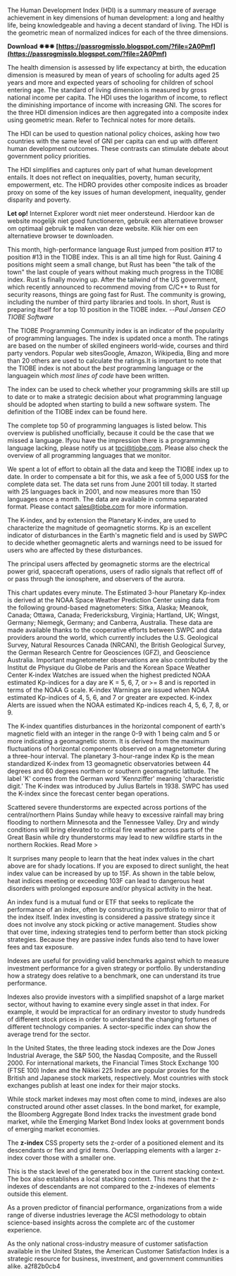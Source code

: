 
 
The Human Development Index (HDI) is a summary measure of average achievement in key dimensions of human development: a long and healthy life, being knowledgeable and having a decent standard of living. The HDI is the geometric mean of normalized indices for each of the three dimensions.
 
**Download ✵✵✵ [https://passrogmisslo.blogspot.com/?file=2A0Pmf](https://passrogmisslo.blogspot.com/?file=2A0Pmf)**


 
The health dimension is assessed by life expectancy at birth, the education dimension is measured by mean of years of schooling for adults aged 25 years and more and expected years of schooling for children of school entering age. The standard of living dimension is measured by gross national income per capita. The HDI uses the logarithm of income, to reflect the diminishing importance of income with increasing GNI. The scores for the three HDI dimension indices are then aggregated into a composite index using geometric mean. Refer to Technical notes for more details.
 
The HDI can be used to question national policy choices, asking how two countries with the same level of GNI per capita can end up with different human development outcomes. These contrasts can stimulate debate about government policy priorities.
 
The HDI simplifies and captures only part of what human development entails. It does not reflect on inequalities, poverty, human security, empowerment, etc. The HDRO provides other composite indices as broader proxy on some of the key issues of human development, inequality, gender disparity and poverty.
 
**Let op!** Internet Explorer wordt niet meer ondersteund. Hierdoor kan de website mogelijk niet goed functioneren, gebruik een alternatieve browser om optimaal gebruik te maken van deze website. Klik hier om een alternatieve browser te downloaden.

This month, high-performance language Rust jumped from position #17 to position #13 in the TIOBE index. This is an all time high for Rust. Gaining 4 positions might seem a small change, but Rust has been "the talk of the town" the last couple of years without making much progress in the TIOBE index. Rust is finally moving up. After the tailwind of the US government, which recently announced to recommend moving from C/C++ to Rust for security reasons, things are going fast for Rust. The community is growing, including the number of third party libraries and tools. In short, Rust is preparing itself for a top 10 position in the TIOBE index. --*Paul Jansen CEO TIOBE Software*
 
The TIOBE Programming Community index is an indicator of the popularity of programming languages. The index is updated once a month. The ratings are based on the number of skilled engineers world-wide, courses and third party vendors. Popular web sitesGoogle, Amazon, Wikipedia, Bing and more than 20 others are used to calculate the ratings.It is important to note that the TIOBE index is not about the *best* programming language or the languagein which *most lines of code* have been written.
 
The index can be used to check whether your programming skills are still up to date or to make a strategic decision about what programming language should be adopted when starting to build a new software system. The definition of the TIOBE index can be found here.
 
The complete top 50 of programming languages is listed below. This overview is published unofficially, because it could be the case that we missed a language. Ifyou have the impression there is a programming language lacking, please notify us at tpci@tiobe.com. Please also check the overview of all programming languages that we monitor.
 
We spent a lot of effort to obtain all the data and keep the TIOBE index up to date. In order to compensate a bit for this, we ask a fee of 5,000 US$ for the complete data set. The data set runs from June 2001 till today. It started with 25 languages back in 2001, and now measures more than 150 languages once a month. The data are available in comma separated format. Please contact sales@tiobe.com for more information.
 
The K-index, and by extension the Planetary K-index, are used to characterize the magnitude of geomagnetic storms. Kp is an excellent indicator of disturbances in the Earth's magnetic field and is used by SWPC to decide whether geomagnetic alerts and warnings need to be issued for users who are affected by these disturbances.
 
The principal users affected by geomagnetic storms are the electrical power grid, spacecraft operations, users of radio signals that reflect off of or pass through the ionosphere, and observers of the aurora.
 
This chart updates every minute. The Estimated 3-hour Planetary Kp-index is derived at the NOAA Space Weather Prediction Center using data from the following ground-based magnetometers: Sitka, Alaska; Meanook, Canada; Ottawa, Canada; Fredericksburg, Virginia; Hartland, UK; Wingst, Germany; Niemegk, Germany; and Canberra, Australia. These data are made available thanks to the cooperative efforts between SWPC and data providers around the world, which currently includes the U.S. Geological Survey, Natural Resources Canada (NRCAN), the British Geological Survey, the German Research Centre for Geosciences (GFZ), and Geoscience Australia. Important magnetometer observations are also contributed by the Institut de Physique du Globe de Paris and the Korean Space Weather Center K-index Watches are issued when the highest predicted NOAA estimated Kp-indices for a day are K = 5, 6, 7, or >= 8 and is reported in terms of the NOAA G scale. K-index Warnings are issued when NOAA estimated Kp-indices of 4, 5, 6, and 7 or greater are expected. K-index Alerts are issued when the NOAA estimated Kp-indices reach 4, 5, 6, 7, 8, or 9.
 
The K-index quantifies disturbances in the horizontal component of earth's magnetic field with an integer in the range 0-9 with 1 being calm and 5 or more indicating a geomagnetic storm. It is derived from the maximum fluctuations of horizontal components observed on a magnetometer during a three-hour interval. The planetary 3-hour-range index Kp is the mean standardized K-index from 13 geomagnetic observatories between 44 degrees and 60 degrees northern or southern geomagnetic latitude. The label 'K' comes from the German word 'Kennziffer' meaning 'characteristic digit.' The K-index was introduced by Julius Bartels in 1938. SWPC has used the K-index since the forecast center began operations.
 
Scattered severe thunderstorms are expected across portions of the central/northern Plains Sunday while heavy to excessive rainfall may bring flooding to northern Minnesota and the Tennessee Valley. Dry and windy conditions will bring elevated to critical fire weather across parts of the Great Basin while dry thunderstorms may lead to new wildfire starts in the northern Rockies. Read More >
 
It surprises many people to learn that the heat index values in the chart above are for shady locations. If you are exposed to direct sunlight, the heat index value can be increased by up to 15F. As shown in the table below, heat indices meeting or exceeding 103F can lead to dangerous heat disorders with prolonged exposure and/or physical activity in the heat.
 
An index fund is a mutual fund or ETF that seeks to replicate the performance of an index, often by constructing its portfolio to mirror that of the index itself. Index investing is considered a passive strategy since it does not involve any stock picking or active management. Studies show that over time, indexing strategies tend to perform better than stock picking strategies. Because they are passive index funds also tend to have lower fees and tax exposure.
 
Indexes are useful for providing valid benchmarks against which to measure investment performance for a given strategy or portfolio. By understanding how a strategy does relative to a benchmark, one can understand its true performance.
 
Indexes also provide investors with a simplified snapshot of a large market sector, without having to examine every single asset in that index. For example, it would be impractical for an ordinary investor to study hundreds of different stock prices in order to understand the changing fortunes of different technology companies. A sector-specific index can show the average trend for the sector.
 
In the United States, the three leading stock indexes are the Dow Jones Industrial Average, the S&P 500, the Nasdaq Composite, and the Russell 2000. For international markets, the Financial Times Stock Exchange 100 (FTSE 100) Index and the Nikkei 225 Index are popular proxies for the British and Japanese stock markets, respectively. Most countries with stock exchanges publish at least one index for their major stocks.
 
While stock market indexes may most often come to mind, indexes are also constructed around other asset classes. In the bond market, for example, the Bloomberg Aggregate Bond Index tracks the investment grade bond market, while the Emerging Market Bond Index looks at government bonds of emerging market economies.
 
The **z-index** CSS property sets the z-order of a positioned element and its descendants or flex and grid items. Overlapping elements with a larger z-index cover those with a smaller one.
 
This is the stack level of the generated box in the current stacking context. The box also establishes a local stacking context. This means that the z-indexes of descendants are not compared to the z-indexes of elements outside this element.
 
As a proven predictor of financial performance, organizations from a wide range of diverse industries leverage the ACSI methodology to obtain science-based insights across the complete arc of the customer experience.
 
As the only national cross-industry measure of customer satisfaction available in the United States, the American Customer Satisfaction Index is a strategic resource for business, investment, and government communities alike.
 a2f82b0cb4
 
